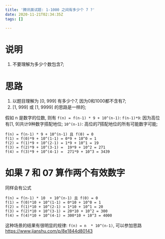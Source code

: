 ```yaml
---
title: '腾讯面试题: 1-1000 之间有多少个 7 ?'
date: 2020-11-21T02:34:35Z
tags: []

---
```


# 说明

1. 不要理解为多少个数包含7;

# 思路

1. 以题目理解为 [0, 999] 有多少个7, 因为0和1000都不含有7;
2. [1, 999] 或 [1, 9999] 的思路是一样的;

假如 n 是数字的位数, 则有 `f(n) = f(n-1) * 9 + 10^(n-1)`:
`f(n-1)*9`: 因为高位有[1, 9]共计9种数字搭配地位;
`10^(n-1)`: 高位的7搭配地位的所有可能数字可能;

```
f(n) = f(n-1) * 9 + 10^(n-1) 且 f(0) = 0
f(1) = f(0)*9 + 10^(1-1) = 0*9 + 10^0 = 1
f(2) = f(1)*9 + 10^(2-1) = 1*9 + 10^1 = 19
f(3) = f(2)*9 + 10^(3-1) =  19*9 + 10^2 = 271
f(4) = f(3)*9 + 10^(4-1) =  271*9 + 10^3 = 3439
```

# 如果 7 和 07 算作两个有效数字

同样会有公式

```
f(n) = f(n-1) * 10  + 10^(n-1) 且 f(0) = 0
f(1) = f(0)*10 + 10^(1-1) = 0*10 + 10^0 = 1
f(2) = f(1)*10 + 10^(2-1) = 1*10 + 10^1 = 20
f(3) = f(2)*10 + 10^(3-1) = 20*10 + 10^2 = 300
f(4) = f(4)*10 + 10^(4-1) = 300*10 + 10^3 = 4000
```

这种场景的结果有很明显的规律: `f(n) = n  * 10^(n-1)`, 可以参加思路 https://www.jianshu.com/p/8e1844d80143